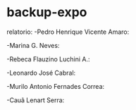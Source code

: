 # backup-expo
relatorio:
-Pedro Henrique Vicente Amaro: 

-Marina G. Neves:

-Rebeca Flauzino Luchini A.:

-Leonardo José Cabral:

-Murilo Antonio Fernades Correa:

-Cauã Lenart Serra:
